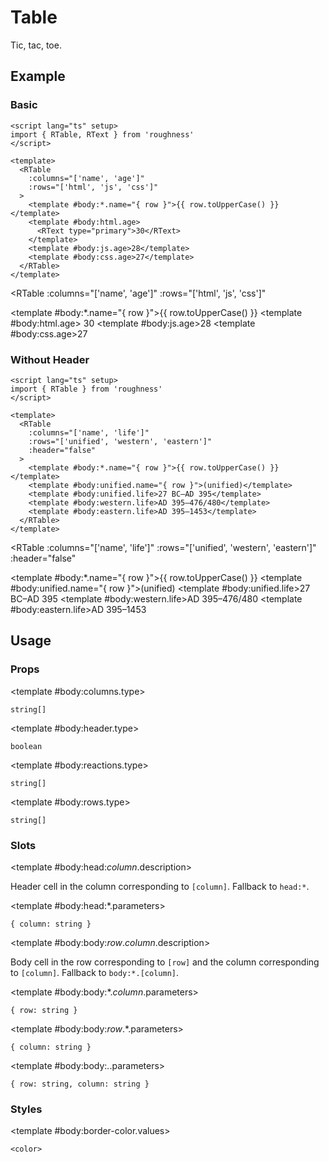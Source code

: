 <script lang="ts" setup>
import { RDetails, RSpace, RTable, RText } from 'roughness'
</script>

# Table

Tic, tac, toe.

## Example

### Basic

<RDetails>
  <template #summary>Show Code</template>

```vue
<script lang="ts" setup>
import { RTable, RText } from 'roughness'
</script>

<template>
  <RTable
    :columns="['name', 'age']"
    :rows="['html', 'js', 'css']"
  >
    <template #body:*.name="{ row }">{{ row.toUpperCase() }}</template>
    <template #body:html.age>
      <RText type="primary">30</RText>
    </template>
    <template #body:js.age>28</template>
    <template #body:css.age>27</template>
  </RTable>
</template>
```

</RDetails>

<RTable
  :columns="['name', 'age']"
  :rows="['html', 'js', 'css']"
>
  <template #body:*.name="{ row }">{{ row.toUpperCase() }}</template>
  <template #body:html.age>
    <RText type="primary">30</RText>
  </template>
  <template #body:js.age>28</template>
  <template #body:css.age>27</template>
</RTable>

### Without Header

<RDetails>
  <template #summary>Show Code</template>

```vue
<script lang="ts" setup>
import { RTable } from 'roughness'
</script>

<template>
  <RTable
    :columns="['name', 'life']"
    :rows="['unified', 'western', 'eastern']"
    :header="false"
  >
    <template #body:*.name="{ row }">{{ row.toUpperCase() }}</template>
    <template #body:unified.name="{ row }">(unified)</template>
    <template #body:unified.life>27 BC–AD 395</template>
    <template #body:western.life>AD 395–476/480</template>
    <template #body:eastern.life>AD 395–1453</template>
  </RTable>
</template>
```

</RDetails>

<RTable
  :columns="['name', 'life']"
  :rows="['unified', 'western', 'eastern']"
  :header="false"
>
  <template #body:*.name="{ row }">{{ row.toUpperCase() }}</template>
  <template #body:unified.name="{ row }">(unified)</template>
  <template #body:unified.life>27 BC–AD 395</template>
  <template #body:western.life>AD 395–476/480</template>
  <template #body:eastern.life>AD 395–1453</template>
</RTable>

## Usage

### Props

<RSpace overflow>
<RTable
  :columns="['name', 'type', 'default', 'description']"
  :rows="['columns', 'header', 'reactions', 'rows']"
>
  <template #body:*.name="{ row }">{{ row }}</template>

  <template #body:columns.type>

  `string[]`

  </template>
  <template #body:columns.default>
    <RText type="error">Required</RText>
  </template>
  <template #body:columns.description>
    Column keys. Recommended to use all lowercase letters and hyphens and underscores.
  </template>

  <template #body:header.type>

  `boolean`

  </template>
  <template #body:header.default>

  `true`

  </template>
  <template #body:header.description>
    Whether to display the table header.
  </template>

  <template #body:reactions.type>

  `string[]`

  </template>
  <template #body:reactions.default>

  `[]`

  </template>
  <template #body:reactions.description>

  States that trigger graphics redrawing.

  See [Reactions](/guide/theme#reactions).

  </template>

  <template #body:rows.type>

  `string[]`

  </template>
  <template #body:rows.default>
    <RText type="error">Required</RText>
  </template>
  <template #body:rows.description>
    Row keys. Recommended to use all lowercase letters and hyphens and underscores.
  </template>
</RTable>
</RSpace>

### Slots

<RSpace overflow>
<RTable
  :columns="['name', 'parameters', 'description']"
  :rows="['head:_column_', 'head:*', 'body:_row_._column_', 'body:*._column_', 'body:_row_.*', 'body:*.*']"
>
  <template #body:*.name="{ row }">{{ row.replace(/_(\w+)_/g, '[$1]') }}</template>

  <template #body:head:_column_.description>

  Header cell in the column corresponding to `[column]`. Fallback to `head:*`.

  </template>

  <template #body:head:*.parameters>

  `{ column: string }`

  </template>
  <template #body:head:*.description>

  Header cell in each column. Defaults to `startCase(column)`.

  </template>

  <template #body:body:_row_._column_.description>

  Body cell in the row corresponding to `[row]` and the column corresponding to `[column]`. Fallback to `body:*.[column]`.

  </template>

  <template #body:body:*._column_.parameters>

  `{ row: string }`

  </template>
  <template #body:body:*._column_.description>

  Body cell in the column corresponding to `[column]`. Fallback to `body:[row].*`.

  </template>

  <template #body:body:_row_.*.parameters>

  `{ column: string }`

  </template>
  <template #body:body:_row_.*.description>

  Body cell in the row corresponding to `[row]`. Fallback to `body:*.*`.

  </template>

  <template #body:body:*.*.parameters>

  `{ row: string, column: string }`

  </template>
  <template #body:body:*.*.description>
    Body cell in each row and column.
  </template>
</RTable>
</RSpace>

### Styles

<RSpace overflow>
<RTable
  :columns="['name', 'values', 'default', 'description']"
  :rows="['border-color']"
>
  <template #body:*.name="{ row }">--r-table-{{ row }}</template>

  <template #body:border-color.values>

  `<color>`

  </template>
  <template #body:border-color.default>

  `var(--r-common-text-color)`

  </template>
  <template #body:border-color.description>
    Color of the table border.
  </template>
</RTable>
</RSpace>
